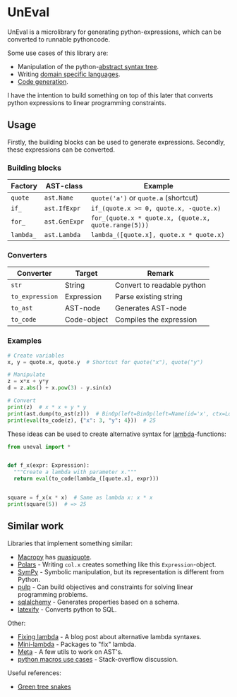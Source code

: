 # UnEval #

UnEval is a microlibrary for generating python-expressions, which can be converted to runnable pythoncode.

Some use cases of this library are:
- Manipulation of the python-[abstract syntax tree](https://docs.python.org/3/library/ast.html).
- Writing [domain specific languages](https://en.wikipedia.org/wiki/Domain-specific_language).
- [Code generation](https://en.wikipedia.org/wiki/Macro).

I have the intention to build something on top of this later that converts python expressions to linear programming constraints.

## Usage ##

Firstly, the building blocks can be used to generate expressions.
Secondly, these expressions can be converted.

### Building blocks ###

| Factory   | AST-class     | Example                                              |
|-----------|---------------|------------------------------------------------------|
| `quote`   | `ast.Name`    | `quote('a')` or `quote.a` (shortcut)                 |
| `if_`     | `ast.IfExpr`  | `if_(quote.x >= 0, quote.x, -quote.x)`               |
| `for_`    | `ast.GenExpr` | `for_(quote.x * quote.x, (quote.x, quote.range(5)))` |
| `lambda_` | `ast.Lambda`  | `lambda_([quote.x], quote.x * quote.x)`              |

### Converters ###

| Converter       | Target      | Remark                     |
|-----------------|-------------|----------------------------|
| `str`           | String      | Convert to readable python |
| `to_expression` | Expression  | Parse existing string      |
| `to_ast`        | AST-node    | Generates AST-node         |
| `to_code`       | Code-object | Compiles the expression    |                    

### Examples ###

```python
# Create variables
x, y = quote.x, quote.y  # Shortcut for quote("x"), quote("y")

# Manipulate
z = x*x + y*y
d = z.abs() + x.pow(3) - y.sin(x)

# Convert
print(z)  # x * x + y * y
print(ast.dump(to_ast(z)))  # BinOp(left=BinOp(left=Name(id='x', ctx=Load()), op=Mult(), right=Name(id='x', ctx=Load())), op=Add(), right=BinOp(left=Name(id='y', ctx=Load()), op=Mult(), right=Name(id='y', ctx=Load())))
print(eval(to_code(z), {"x": 3, "y": 4}))  # 25
```

These ideas can be used to create alternative syntax for [lambda](https://docs.python.org/3/reference/expressions.html#lambda)-functions:

```python
from uneval import *


def f_x(expr: Expression):
  """Create a lambda with parameter x."""
  return eval(to_code(lambda_([quote.x], expr)))


square = f_x(x * x)  # Same as lambda x: x * x
print(square(5))  # => 25
```

## Similar work ##

Libraries that implement something similar:
- [Macropy](https://github.com/lihaoyi/macropy) has [quasiquote](https://macropy3.readthedocs.io/en/latest/reference.html#quasiquote).
- [Polars](https://docs.pola.rs/user-guide/expressions/) - Writing `col.x` creates something like this `Expression`-object.
- [SymPy](https://www.sympy.org/en/index.html) - Symbolic manipulation, but its representation is different from Python.
- [pulp](https://github.com/coin-or/pulp) - Can build objectives and constraints for solving linear programming problems.
- [sqlalchemy](https://www.sqlalchemy.org/) - Generates properties based on a schema.
- [latexify](https://github.com/google/latexify_py) - Converts python to SQL.

Other:
- [Fixing lambda](https://stupidpythonideas.blogspot.com/2014/02/fixing-lambda.html) - A blog post about alternative lambda syntaxes.
- [Mini-lambda](https://smarie.github.io/python-mini-lambda/#see-also) - Packages to "fix" lambda.
- [Meta](https://srossross.github.io/Meta/html/) - A few utils to work on AST's.
- [python macros use cases](https://stackoverflow.com/questions/764412/python-macros-use-cases) - Stack-overflow discussion.

Useful references:
- [Green tree snakes](https://greentreesnakes.readthedocs.io/en/latest/)
